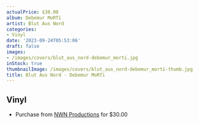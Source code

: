 ```yaml
---
actualPrice: $30.00
album: Debemur MoRTi
artist: Blut Aus Nord
categories:
- Vinyl
date: '2023-09-24T05:53:06'
draft: false
images:
- /images/covers/blut_aus_nord-debemur_morti.jpg
inStock: true
thumbnailImage: /images/covers/blut_aus_nord-debemur_morti-thumb.jpg
title: Blut Aus Nord - Debemur MoRTi
---
```


## Vinyl
* Purchase from [NWN Productions](http://shop.nwnprod.com/index.php?route=product/product&path=76&product_id=38696&sort=pd.name&order=ASC) for $30.00
